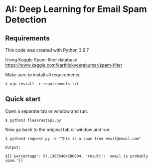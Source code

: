 AI: Deep Learning for Email Spam Detection
=======================================


Requirements
------------

This code was created with Python 3.6.7

Using Kaggle Spam-filter database https://www.kaggle.com/karthickveerakumar/spam-filter

Make sure to install all requirements:

    $ pip install -r requirements.txt


Quick start
-----------

Open a separate tab or window and run:

    $ python3 flaskrestapi.py

Now go back to the original tab or window and run:

    $ python3 request.py -e "This is a spam from email@email.com"

    Output:

    $[{'percentage': 57.13035464286804, 'result': 'email is probably spam.'}]


